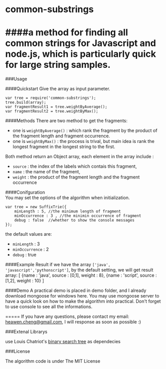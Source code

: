 common-substrings
================

####a method for finding all common strings for Javascript and node.js, which is particularly quick for large string samples.
=====

###Usage

####Quickstart
Give the array as input parameter.

    var tree = require('common-substrings');
    tree.build(array);
    var fragmentResult1 = tree.weightByAverage();
    var fragmentResult2 = tree.weightByMax();

####Methods
There are two method to get the fragments:
- one is `weightByAverage()` : which rank the fragment by the product of the fragment length and fragment occurrence.
- one is `weightByMax()` : the process is trival, but main idea is rank the longest fragment in the longest string to the first.

Both method return an Object array, each element in the array include :  
- `source` : the index of the labels which contais this fragment,  
- `name` : the name of the fragment,  
- `weight` : the product of the fragment length and the fragment occurrence  


####Conifguration  
You may set the options of the algorithm when initialization.

    var tree = new SuffixTrie({
        minLength : 5, //the minimum length of fragment
        minOccurrence : 3 , //the minimin occurrence of fragment
        debug : false  //whether to show the console messages
    });

the default values are:  
- `minLength` : 3
- `minOccurrence` : 2
- `debug` : true

####Example Result
if we have the array `['java', 'javascript','pythonscript']`, by the default setting, we will get result array:
    [
      {name : 'java', source : [0,1], weight : 8},
      {name : 'script', source : [1,2], weight : 10}
    ]

####Demo
A practical demo is placed in demo folder, and I already download mongoose for windows here.
You may use mongoose server to have a quick look on how to make the algorithm into practical. Don't forget to use console to see all the informations. 

=====
If you have any questions, please contact my email: heawen.cheng@gmail.com, I will response as soon as possible :)

###Extenal Librarys

use Louis Chatriot's [binary search tree](https://github.com/louischatriot/node-binary-search-tree) as dependecies

###License

The algorithm code is under The MIT License
